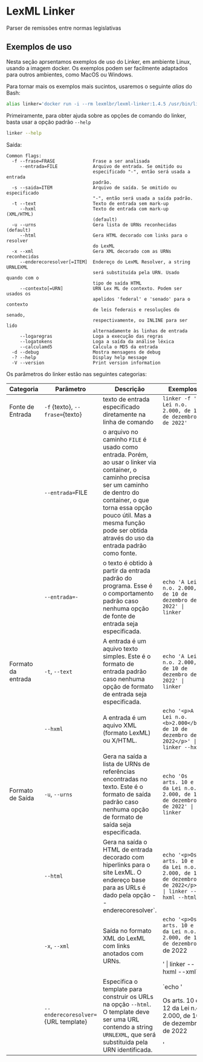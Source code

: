 # LexML Linker


Parser de remissões entre normas legislativas

## Exemplos de uso

Nesta seção aprsentamos exemplos de uso do Linker, em ambiente Linux, usando a imagem docker. Os exemplos podem ser facilmente adaptados para outros ambientes, como MacOS ou Windows. 

Para tornar mais os exemplos mais sucintos, usaremos o seguinte *alias* do Bash:

```bash
alias linker='docker run -i --rm lexmlbr/lexml-linker:1.4.5 /usr/bin/linkertool'
```

Primeiramente, para obter ajuda sobre as opções de comando do linker, basta usar a opção padrão `--help`

```bash
linker --help
```

Saída:

```
Common flags:
  -f --frase=FRASE              Frase a ser analisada
     --entrada=FILE             Arquivo de entrada. Se omitido ou
                                especificado "-", então será usada a entrada
                                padrão.
  -s --saida=ITEM               Arquivo de saída. Se omitido ou especificado
                                "-", então será usada a saída padrão.
  -t --text                     Texto de entrada sem mark-up
     --hxml                     Texto de entrada com mark-up (XML/HTML)
                                (default)
  -u --urns                     Gera lista de URNs reconhecidas (default)
     --html                     Gera HTML decorado com links para o resolver
                                do LexML
  -x --xml                      Gera XML decorado com as URNs reconhecidas
     --enderecoresolver[=ITEM]  Endereço do LexML Resolver, a string URNLEXML
                                será substituída pela URN. Usado quando com o
                                tipo de saída HTML
     --contexto[=URN]           URN Lex ML de contexto. Podem ser usados os
                                apelidos 'federal' e 'senado' para o contexto
                                de leis federais e resoluções do senado,
                                respectivamente, ou INLINE para ser lido
                                alternadamente às linhas de entrada
     --logaregras               Loga a execução das regras
     --logatokens               Loga a saída da análise léxica
     --calculamd5               Calcula o MD5 da entrada
  -d --debug                    Mostra mensagens de debug
  -? --help                     Display help message
  -V --version                  Print version information
```

Os parâmetros do linker estão nas seguintes categorias:

| Categoria | Parâmetro | Descrição | Exemplos |
|----|----|----|----|
| Fonte de Entrada | `-f` {texto}, `--frase=`{texto} | texto de entrada especificado diretamente na linha de comando | `linker -f 'A Lei n.o. 2.000, de 10 de dezembro de 2022'` |
|     | `--entrada=`FILE | o arquivo no caminho `FILE` é usado como entrada. Porém, ao usar o linker via container, o caminho precisa ser um caminho de dentro do container, o que torna essa opção pouco útil. Mas a mesma função pode ser obtida através do uso da entrada padrão como fonte. |  |
|     | `--entrada=-` | o texto é obtido à partir da entrada padrão do programa. Esse é o comportamento padrão caso nenhuma opção de fonte de entrada seja especificada. | `echo 'A Lei n.o. 2.000, de 10 de dezembro de 2022' \| linker` |
|Formato da entrada|`-t`, `--text`|A entrada é um aquivo texto simples. Este é o formato de entrada padrão caso nenhuma opção de formato de entrada seja especificada.| `echo 'A Lei n.o. 2.000, de 10 de dezembro de 2022' \| linker` |
|  |`--hxml`|A entrada é um aquivo XML (formato LexML) ou X/HTML. | `echo '<p>A Lei n.o. <b>2.000</b>, de 10 de dezembro de 2022</p>' \| linker --hxml` |
| Formato de Saída | `-u`, `--urns` | Gera na saída a lista de URNs de referências encontradas no texto. Este é o formato de saída padrão caso nenhuma opção de formato de saída seja especificada. | `echo 'Os arts. 10 e 12 da Lei n.o. 2.000, de 10 de dezembro de 2022' \| linker` |
|    | `--html` | Gera na saída o HTML de entrada decorado com hiperlinks para o site LexML. O endereço base para as URLs é dado pela opção --enderecoresolver`. | `echo '<p>Os arts. 10 e 12 da Lei n.o. 2.000, de 10 de dezembro de 2022</p>' \| linker --hxml --html` |
|    | `-x`, `--xml` | Saída no formato XML do LexML com links anotados com URNs. | `echo '<p>Os arts. 10 e 12 da Lei n.o. 2.000, de 10 de dezembro` de 2022</p>' \| linker --hxml --xml` 
|    | `--enderecoresolver=`{URL template}| Especifica o template para construir os URLs na opção `--html`. O template deve ser uma URL contendo a string  `URNLEXML`, que será substituida pela URN identificada. | `echo '<p>Os arts. 10 e 12 da Lei n.o. 2.000, de 10 de dezembro de 2022</p>' | linker --hxml --html` --enderecoresolver="https://www.lexml.gov.br/URNLEXML"` |
